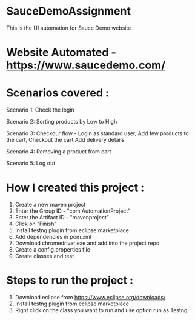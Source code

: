# SauceDemoAssignment
This is the UI automation for Sauce Demo website

# Website Automated - https://www.saucedemo.com/
# Scenarios covered : 
Scenario 1: Check the login

Scenario 2: Sorting products by Low to High

Scenario 3: Checkour flow -  Login as standard user,
                             Add few products to the cart, 
                             Checkout the cart
                             Add delivery details

Scenario 4: Removing a product from cart

Scenario 5: Log out 

# How I created this project :
1. Create a new maven project 
2. Enter the Group ID - "com.AutomationProject”
3. Enter the Artifact ID - "mavenproject”
4. Click on “Finish”
5. Install testng plugin from eclipse marketplace 
6. Add dependencies in pom.xml
7. Download chromedriver.exe and add into the project repo
8. Create a config.properties file
9. Create classes and test

# Steps to run the project : 
1. Download eclipse from https://www.eclipse.org/downloads/
2. Install testng plugin from eclipse marketplace
3. Right click on the class you want to run and use option run as Testng 


